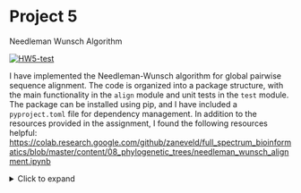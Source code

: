 # Project 5
Needleman Wunsch Algorithm

[![HW5-test](https://github.com/abearab/HW5-NW/actions/workflows/main.yml/badge.svg)](https://github.com/abearab/HW5-NW/actions/workflows/main.yml)

I have implemented the Needleman-Wunsch algorithm for global pairwise sequence alignment. The code is organized into a package structure, with the main functionality in the `align` module and unit tests in the `test` module. The package can be installed using pip, and I have included a `pyproject.toml` file for dependency management. In addition to the resources provided in the assignment, I found the following resources helpful: https://colab.research.google.com/github/zaneveld/full_spectrum_bioinformatics/blob/master/content/08_phylogenetic_trees/needleman_wunsch_alignment.ipynb

<details><summary>Click to expand</summary>
  # Assignment Overview
  The purpose of this assigment is to have you implement the Needleman-Wunsch global pairwise sequence alignment algorithm (dynamic programming).
  See this [video](https://www.youtube.com/watch?v=NqYY0PJbD3s) for a walk through of the algorithm implementation. In addition, this is also a helpful resource: https://www.bioinformaticsalgorithms.org/bioinformatics-chapter-5.

  # Assignment Tasks
  ## Coding Assessment
  **Note: All modules you need have already been imported.**
  * [TODO] Complete the `NeedlemanWunsch.align` method found in the align/align.py 
    * Finish the method for filling in the alignment and gap matrices for Needleman-Wunsch.
  * [TODO] Complete the `NeedlemanWunsch._backtrace` method found in align/align.py
    * Use the heuristic you have chosen to implement in the the `NeedlemanWunsch.align` method to implement the backtracing procedure.
  * [TODO] Complete the `main` function in main.py to 
      1. align all provided species BRD2 sequences to the human BRD2 sequence and print the species in order of most similar to least similar with respect to human BRD2.
      2. print the alignment scores corresponding to each species alignment to the human BRD2 sequence.

  ## Software Development Assessment
  ### Unit Tests
  * [TODO] Complete the `test_nw_alignment` function in test/test_align.py to test for proper matrix filling in your `NeedlemanWunsch.align` method.
  * [TODO] Complete the `test_nw_backtrace` function in test/test_align.py to test for proper backtracing in your `NeedlemanWunsch._backtrace` method.

  Note: To check that you have correclty implemented your algorithm the following information is provided
  * test_seq3.fa and test_seq4.fa should have an alignment score of **17** and an alignment of:

    MAVHQLIRRP
    
    M---QLIRHP


  [TODO] Ensure that it runs pytest

  ### Pip Installable
  * [TODO] make .toml file with flit and ensure that your package can be installed with pip

  # Getting Started
  To get started you will need to fork this repository onto your own Github account. Work on the codebase from your own repo and commit changes. 

  The following packages will be needed:
  * numpy
  * pytest

  # Completing the assignment
  Make sure to push all your code to Github, ensure that your unit tests are correct, and submit a link to your Github through the Google classroom assignment.

  # Grading
  ## Code (6 points)
  * Pairwise global alignment works properly (6)
      * Correct implementation of Needleman-Wunsch algorithm (4)
      * Produces correct order of species in main.py (1) 
      * Produces correct NW alignment scores in main.py (1)

  ## Unit tests (3 points)
  * `test_nw_alignment` function properly checks that matrices are filled in correctly for alignment of test_seq1.fa and test_seq2.fa (1)
  * `test_nw_backtrace` function properly checks that backtrace works correctly (1)
  * Ensure functionality with pytest (1)
  ## Style (1 points)
  * Readable code with clear comments and method descriptions (1)
  ## Extra credit (0.5)
  * Github actions/workflow (0.5)

</details>